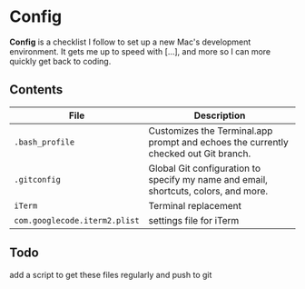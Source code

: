 # Config

**Config** is a checklist I follow to set up a new Mac's development environment. It gets me up to speed with [...], and more so I can more quickly get back to coding.

## Contents

| File | Description |
| --- | --- |
| `.bash_profile` | Customizes the Terminal.app prompt and echoes the currently checked out Git branch. |
| `.gitconfig` | Global Git configuration to specify my name and email, shortcuts, colors, and more. |
| `iTerm` | Terminal replacement |
| `com.googlecode.iterm2.plist` | settings file for iTerm |

## Todo
add a script to get these files regularly and push to git
